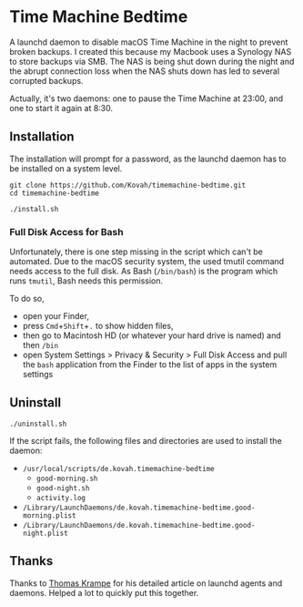 # Time Machine Bedtime

A launchd daemon to disable macOS Time Machine in the night to prevent broken backups. I created this because my Macbook uses a Synology NAS to store backups via SMB. The NAS is being shut down during the night and the abrupt connection loss when the NAS shuts down has led to several corrupted backups.

Actually, it's two daemons: one to pause the Time Machine at 23:00, and one to start it again at 8:30.

## Installation

The installation will prompt for a password, as the launchd daemon has to be installed on a system level.

```
git clone https://github.com/Kovah/timemachine-bedtime.git
cd timemachine-bedtime

./install.sh
```

### Full Disk Access for Bash

Unfortunately, there is one step missing in the script which can't be automated. Due to the macOS security system, the used tmutil command needs access to the full disk. As Bash (`/bin/bash`) is the program which runs `tmutil`, Bash needs this permission.

To do so, 
- open your Finder, 
- press `Cmd`+`Shift`+`.` to show hidden files, 
- then go to Macintosh HD (or whatever your hard drive is named) and then `/bin`
- open System Settings > Privacy & Security > Full Disk Access and pull the `bash` application from the Finder to the list of apps in the system settings

## Uninstall

```
./uninstall.sh
```

If the script fails, the following files and directories are used to install the daemon:

- `/usr/local/scripts/de.kovah.timemachine-bedtime`
  - `good-morning.sh`
  - `good-night.sh`
  - `activity.log`
- `/Library/LaunchDaemons/de.kovah.timemachine-bedtime.good-morning.plist`
- `/Library/LaunchDaemons/de.kovah.timemachine-bedtime.good-night.plist`

## Thanks

Thanks to [Thomas Krampe](https://www.thomas-krampe.com/2023/09/verwenden-von-launchd-zur-ausfuehrung-von-skripten-in-macos/) for his detailed article on launchd agents and daemons. Helped a lot to quickly put this together.
